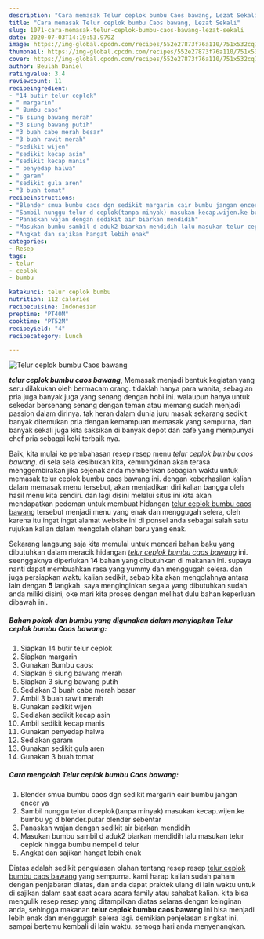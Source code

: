 ```yaml
---
description: "Cara memasak Telur ceplok bumbu Caos bawang, Lezat Sekali"
title: "Cara memasak Telur ceplok bumbu Caos bawang, Lezat Sekali"
slug: 1071-cara-memasak-telur-ceplok-bumbu-caos-bawang-lezat-sekali
date: 2020-07-03T14:19:53.979Z
image: https://img-global.cpcdn.com/recipes/552e27873f76a110/751x532cq70/telur-ceplok-bumbu-caos-bawang-foto-resep-utama.jpg
thumbnail: https://img-global.cpcdn.com/recipes/552e27873f76a110/751x532cq70/telur-ceplok-bumbu-caos-bawang-foto-resep-utama.jpg
cover: https://img-global.cpcdn.com/recipes/552e27873f76a110/751x532cq70/telur-ceplok-bumbu-caos-bawang-foto-resep-utama.jpg
author: Beulah Daniel
ratingvalue: 3.4
reviewcount: 11
recipeingredient:
- "14 butir telur ceplok"
- " margarin"
- " Bumbu caos"
- "6 siung bawang merah"
- "3 siung bawang putih"
- "3 buah cabe merah besar"
- "3 buah rawit merah"
- "sedikit wijen"
- "sedikit kecap asin"
- "sedikit kecap manis"
- " penyedap halwa"
- " garam"
- "sedikit gula aren"
- "3 buah tomat"
recipeinstructions:
- "Blender smua bumbu caos dgn sedikit margarin cair bumbu jangan encer ya"
- "Sambil nunggu telur d ceplok(tanpa minyak) masukan kecap.wijen.ke bumbu yg d blender.putar blender sebentar"
- "Panaskan wajan dengan sedikit air biarkan mendidih"
- "Masukan bumbu sambil d aduk2 biarkan mendidih lalu masukan telur ceplok hingga bumbu nempel d telur"
- "Angkat dan sajikan hangat lebih enak"
categories:
- Resep
tags:
- telur
- ceplok
- bumbu

katakunci: telur ceplok bumbu 
nutrition: 112 calories
recipecuisine: Indonesian
preptime: "PT40M"
cooktime: "PT52M"
recipeyield: "4"
recipecategory: Lunch

---
```



![Telur ceplok bumbu Caos bawang](https://img-global.cpcdn.com/recipes/552e27873f76a110/751x532cq70/telur-ceplok-bumbu-caos-bawang-foto-resep-utama.jpg)

<b><i>telur ceplok bumbu caos bawang</i></b>, Memasak menjadi bentuk kegiatan yang seru dilakukan oleh bermacam orang. tidaklah hanya para wanita, sebagian pria juga banyak juga yang senang dengan hobi ini. walaupun hanya untuk sekedar bersenang senang dengan teman atau memang sudah menjadi passion dalam dirinya. tak heran dalam dunia juru masak sekarang sedikit banyak ditemukan pria dengan kemampuan memasak yang sempurna, dan banyak sekali juga kita saksikan di banyak depot dan cafe yang mempunyai chef pria sebagai koki terbaik nya.

Baik, kita mulai ke pembahasan resep resep menu <i>telur ceplok bumbu caos bawang</i>. di sela sela kesibukan kita, kemungkinan akan terasa menggembirakan jika sejenak anda memberikan sebagian waktu untuk memasak telur ceplok bumbu caos bawang ini. dengan keberhasilan kalian dalam memasak menu tersebut, akan menjadikan diri kalian bangga oleh hasil menu kita sendiri. dan lagi disini melalui situs ini kita akan mendapatkan pedoman untuk membuat hidangan <u>telur ceplok bumbu caos bawang</u> tersebut menjadi menu yang enak dan menggugah selera, oleh karena itu ingat ingat alamat website ini di ponsel anda sebagai salah satu rujukan kalian dalam mengolah olahan baru yang enak.




Sekarang langsung saja kita memulai untuk mencari bahan baku yang dibutuhkan dalam meracik hidangan <u><i>telur ceplok bumbu caos bawang</i></u> ini. seenggaknya diperlukan <b>14</b> bahan yang dibutuhkan di makanan ini. supaya nanti dapat membuahkan rasa yang yummy dan menggugah selera. dan juga persiapkan waktu kalian sedikit, sebab kita akan mengolahnya antara lain dengan <b>5</b> langkah. saya menginginkan segala yang dibutuhkan sudah anda miliki disini, oke mari kita proses dengan melihat dulu bahan keperluan dibawah ini.

<!--inarticleads1-->

##### Bahan pokok dan bumbu yang digunakan dalam menyiapkan Telur ceplok bumbu Caos bawang:

1. Siapkan 14 butir telur ceplok
1. Siapkan  margarin
1. Gunakan  Bumbu caos:
1. Siapkan 6 siung bawang merah
1. Siapkan 3 siung bawang putih
1. Sediakan 3 buah cabe merah besar
1. Ambil 3 buah rawit merah
1. Gunakan sedikit wijen
1. Sediakan sedikit kecap asin
1. Ambil sedikit kecap manis
1. Gunakan  penyedap halwa
1. Sediakan  garam
1. Gunakan sedikit gula aren
1. Gunakan 3 buah tomat




<!--inarticleads2-->

##### Cara mengolah Telur ceplok bumbu Caos bawang:

1. Blender smua bumbu caos dgn sedikit margarin cair bumbu jangan encer ya
1. Sambil nunggu telur d ceplok(tanpa minyak) masukan kecap.wijen.ke bumbu yg d blender.putar blender sebentar
1. Panaskan wajan dengan sedikit air biarkan mendidih
1. Masukan bumbu sambil d aduk2 biarkan mendidih lalu masukan telur ceplok hingga bumbu nempel d telur
1. Angkat dan sajikan hangat lebih enak




Diatas adalah sedikit pengulasan olahan tentang resep resep <u>telur ceplok bumbu caos bawang</u> yang sempurna. kami harap kalian sudah paham dengan penjabaran diatas, dan anda dapat praktek ulang di lain waktu untuk di sajikan dalam saat saat acara acara family atau sahabat kalian. kita bisa mengulik resep resep yang ditampilkan diatas selaras dengan keinginan anda, sehingga makanan <b>telur ceplok bumbu caos bawang</b> ini bisa menjadi lebih enak dan menggugah selera lagi. demikian penjelasan singkat ini, sampai bertemu kembali di lain waktu. semoga hari anda menyenangkan.
